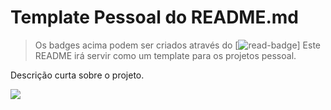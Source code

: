 # Template Pessoal do README.md

> Os badges acima podem ser criados através do 
[![read-badge]]
Este README irá servir como um template para os projetos pessoal.


Descrição curta sobre o projeto.

![](../ImageExemplo.jpg)


[read-badge]: https://img.shields.io/badge/Readme-README.md-green